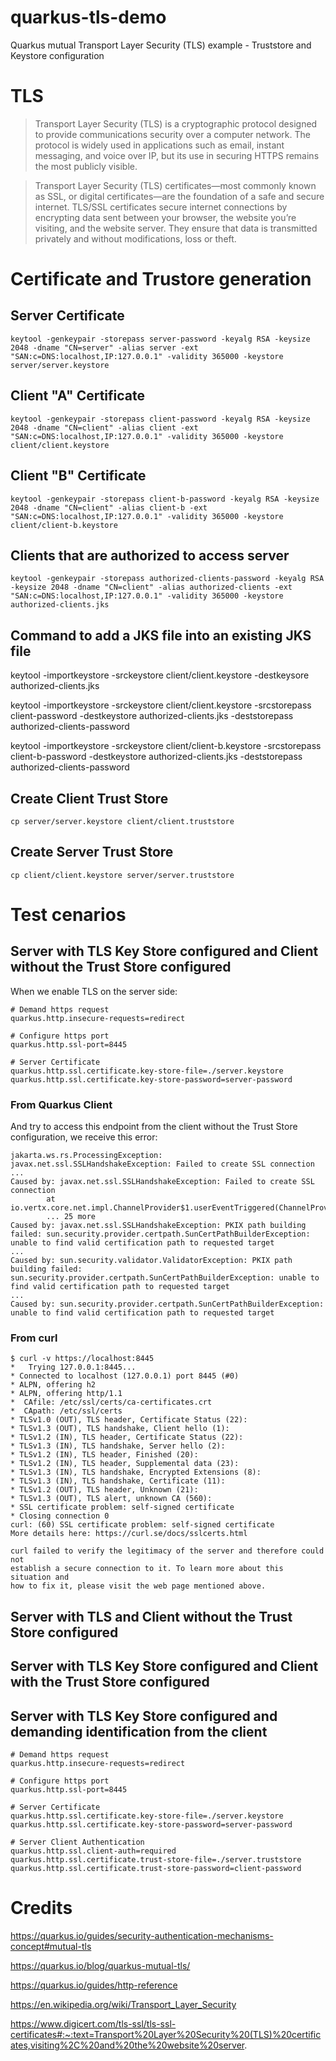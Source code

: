 # quarkus-tls-demo
Quarkus mutual Transport Layer Security (TLS) example - Truststore and Keystore configuration

# TLS

> Transport Layer Security (TLS) is a cryptographic protocol designed to provide communications security over a computer network. The protocol is widely used in applications such as email, instant messaging, and voice over IP, but its use in securing HTTPS remains the most publicly visible.

> Transport Layer Security (TLS) certificates—most commonly known as SSL, or digital certificates—are the foundation of a safe and secure internet. TLS/SSL certificates secure internet connections by encrypting data sent between your browser, the website you’re visiting, and the website server. They ensure that data is transmitted privately and without modifications, loss or theft.

# Certificate and Trustore generation


## Server Certificate 
```
keytool -genkeypair -storepass server-password -keyalg RSA -keysize 2048 -dname "CN=server" -alias server -ext "SAN:c=DNS:localhost,IP:127.0.0.1" -validity 365000 -keystore server/server.keystore
```

## Client "A" Certificate 
```
keytool -genkeypair -storepass client-password -keyalg RSA -keysize 2048 -dname "CN=client" -alias client -ext "SAN:c=DNS:localhost,IP:127.0.0.1" -validity 365000 -keystore client/client.keystore
```

## Client "B" Certificate 
```
keytool -genkeypair -storepass client-b-password -keyalg RSA -keysize 2048 -dname "CN=client" -alias client-b -ext "SAN:c=DNS:localhost,IP:127.0.0.1" -validity 365000 -keystore client/client-b.keystore
```

## Clients that are authorized to access server
```
keytool -genkeypair -storepass authorized-clients-password -keyalg RSA -keysize 2048 -dname "CN=client" -alias authorized-clients -ext "SAN:c=DNS:localhost,IP:127.0.0.1" -validity 365000 -keystore authorized-clients.jks
```
## Command to add a JKS file into an existing JKS file

keytool -importkeystore -srckeystore client/client.keystore -destkeysore authorized-clients.jks

keytool -importkeystore -srckeystore client/client.keystore -srcstorepass client-password -destkeystore authorized-clients.jks -deststorepass authorized-clients-password

keytool -importkeystore -srckeystore client/client-b.keystore -srcstorepass client-b-password -destkeystore authorized-clients.jks -deststorepass authorized-clients-password


## Create Client Trust Store 

```
cp server/server.keystore client/client.truststore
```

## Create Server Trust Store 

```
cp client/client.keystore server/server.truststore
```



# Test cenarios

## Server with TLS Key Store configured and Client without the Trust Store configured

When we enable TLS on the server side:
```properties
# Demand https request
quarkus.http.insecure-requests=redirect

# Configure https port
quarkus.http.ssl-port=8445

# Server Certificate
quarkus.http.ssl.certificate.key-store-file=./server.keystore
quarkus.http.ssl.certificate.key-store-password=server-password
```

### From Quarkus Client

And try to access this endpoint from the client without the Trust Store configuration, we receive this error:
```
jakarta.ws.rs.ProcessingException: javax.net.ssl.SSLHandshakeException: Failed to create SSL connection
...
Caused by: javax.net.ssl.SSLHandshakeException: Failed to create SSL connection
        at io.vertx.core.net.impl.ChannelProvider$1.userEventTriggered(ChannelProvider.java:127)
        ... 25 more
Caused by: javax.net.ssl.SSLHandshakeException: PKIX path building failed: sun.security.provider.certpath.SunCertPathBuilderException: unable to find valid certification path to requested target
...
Caused by: sun.security.validator.ValidatorException: PKIX path building failed: sun.security.provider.certpath.SunCertPathBuilderException: unable to find valid certification path to requested target
...
Caused by: sun.security.provider.certpath.SunCertPathBuilderException: unable to find valid certification path to requested target
```

### From curl
```
$ curl -v https://localhost:8445
*   Trying 127.0.0.1:8445...
* Connected to localhost (127.0.0.1) port 8445 (#0)
* ALPN, offering h2
* ALPN, offering http/1.1
*  CAfile: /etc/ssl/certs/ca-certificates.crt
*  CApath: /etc/ssl/certs
* TLSv1.0 (OUT), TLS header, Certificate Status (22):
* TLSv1.3 (OUT), TLS handshake, Client hello (1):
* TLSv1.2 (IN), TLS header, Certificate Status (22):
* TLSv1.3 (IN), TLS handshake, Server hello (2):
* TLSv1.2 (IN), TLS header, Finished (20):
* TLSv1.2 (IN), TLS header, Supplemental data (23):
* TLSv1.3 (IN), TLS handshake, Encrypted Extensions (8):
* TLSv1.3 (IN), TLS handshake, Certificate (11):
* TLSv1.2 (OUT), TLS header, Unknown (21):
* TLSv1.3 (OUT), TLS alert, unknown CA (560):
* SSL certificate problem: self-signed certificate
* Closing connection 0
curl: (60) SSL certificate problem: self-signed certificate
More details here: https://curl.se/docs/sslcerts.html

curl failed to verify the legitimacy of the server and therefore could not
establish a secure connection to it. To learn more about this situation and
how to fix it, please visit the web page mentioned above.
```

## Server with TLS and Client without the Trust Store configured


## Server with TLS Key Store configured and Client with the Trust Store configured


## Server with TLS Key Store configured and demanding identification from the client

```
# Demand https request
quarkus.http.insecure-requests=redirect

# Configure https port
quarkus.http.ssl-port=8445

# Server Certificate
quarkus.http.ssl.certificate.key-store-file=./server.keystore
quarkus.http.ssl.certificate.key-store-password=server-password

# Server Client Authentication
quarkus.http.ssl.client-auth=required
quarkus.http.ssl.certificate.trust-store-file=./server.truststore
quarkus.http.ssl.certificate.trust-store-password=client-password
```


# Credits

https://quarkus.io/guides/security-authentication-mechanisms-concept#mutual-tls

https://quarkus.io/blog/quarkus-mutual-tls/

https://quarkus.io/guides/http-reference

https://en.wikipedia.org/wiki/Transport_Layer_Security

https://www.digicert.com/tls-ssl/tls-ssl-certificates#:~:text=Transport%20Layer%20Security%20(TLS)%20certificates,visiting%2C%20and%20the%20website%20server.

